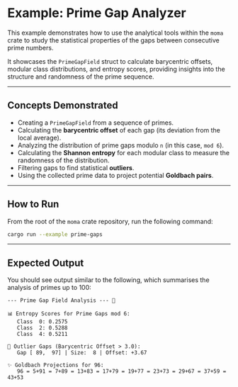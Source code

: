 # Example: Prime Gap Analyzer

This example demonstrates how to use the analytical tools within the `moma` crate to study the statistical properties of the gaps between consecutive prime numbers.

It showcases the `PrimeGapField` struct to calculate barycentric offsets, modular class distributions, and entropy scores, providing insights into the structure and randomness of the prime sequence.

-----

## Concepts Demonstrated

  * Creating a `PrimeGapField` from a sequence of primes.
  * Calculating the **barycentric offset** of each gap (its deviation from the local average).
  * Analyzing the distribution of prime gaps modulo `n` (in this case, `mod 6`).
  * Calculating the **Shannon entropy** for each modular class to measure the randomness of the distribution.
  * Filtering gaps to find statistical **outliers**.
  * Using the collected prime data to project potential **Goldbach pairs**.

-----

## How to Run

From the root of the `moma` crate repository, run the following command:

```sh
cargo run --example prime-gaps
```

-----

## Expected Output

You should see output similar to the following, which summarises the analysis of primes up to 100:

```
--- Prime Gap Field Analysis --- 🌌

📊 Entropy Scores for Prime Gaps mod 6:
   Class  0: 0.2575
   Class  2: 0.5288
   Class  4: 0.5211

🌠 Outlier Gaps (Barycentric Offset > 3.0):
   Gap [ 89,  97] | Size:  8 | Offset: +3.67

✨ Goldbach Projections for 96:
   96 = 5+91 = 7+89 = 13+83 = 17+79 = 19+77 = 23+73 = 29+67 = 37+59 = 43+53
```